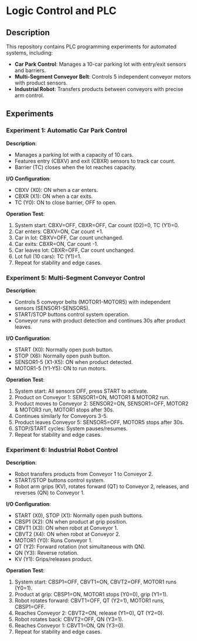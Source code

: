 # Logic Control and PLC

## Description
This repository contains PLC programming experiments for automated systems, including:
- **Car Park Control**: Manages a 10-car parking lot with entry/exit sensors and barriers.
- **Multi-Segment Conveyor Belt**: Controls 5 independent conveyor motors with product sensors.
- **Industrial Robot**: Transfers products between conveyors with precise arm control.

## Experiments

### Experiment 1: Automatic Car Park Control
**Description**: 
- Manages a parking lot with a capacity of 10 cars.
- Features entry (CBXV) and exit (CBXR) sensors to track car count.
- Barrier (TC) closes when the lot reaches capacity.

**I/O Configuration**:
- CBXV (X0): ON when a car enters.
- CBXR (X1): ON when a car exits.
- TC (Y0): ON to close barrier, OFF to open.

**Operation Test**:
1. System start: CBXV=OFF, CBXR=OFF, Car count (D2)=0, TC (Y1)=0.
2. Car enters: CBXV=ON, Car count +1.
3. Car in lot: CBXV=OFF, Car count unchanged.
4. Car exits: CBXR=ON, Car count -1.
5. Car leaves lot: CBXR=OFF, Car count unchanged.
6. Lot full (10 cars): TC (Y1)=1.
7. Repeat for stability and edge cases.

### Experiment 5: Multi-Segment Conveyor Control
**Description**:
- Controls 5 conveyor belts (MOTOR1-MOTOR5) with independent sensors (SENSOR1-SENSOR5).
- START/STOP buttons control system operation.
- Conveyor runs with product detection and continues 30s after product leaves.

**I/O Configuration**:
- START (X0): Normally open push button.
- STOP (X6): Normally open push button.
- SENSOR1-5 (X1-X5): ON when product detected.
- MOTOR1-5 (Y1-Y5): ON to run motors.

**Operation Test**:
1. System start: All sensors OFF, press START to activate.
2. Product on Conveyor 1: SENSOR1=ON, MOTOR1 & MOTOR2 run.
3. Product moves to Conveyor 2: SENSOR2=ON, SENSOR1=OFF, MOTOR2 & MOTOR3 run, MOTOR1 stops after 30s.
4. Continues similarly for Conveyors 3-5.
5. Product leaves Conveyor 5: SENSOR5=OFF, MOTOR5 stops after 30s.
6. STOP/START cycles: System pauses/resumes.
7. Repeat for stability and edge cases.

### Experiment 6: Industrial Robot Control
**Description**:
- Robot transfers products from Conveyor 1 to Conveyor 2.
- START/STOP buttons control system.
- Robot arm grips (KV), rotates forward (QT) to Conveyor 2, releases, and reverses (QN) to Conveyor 1.

**I/O Configuration**:
- START (X0), STOP (X1): Normally open push buttons.
- CBSP1 (X2): ON when product at grip position.
- CBVT1 (X3): ON when robot at Conveyor 1.
- CBVT2 (X4): ON when robot at Conveyor 2.
- MOTOR1 (Y0): Runs Conveyor 1.
- QT (Y2): Forward rotation (not simultaneous with QN).
- QN (Y3): Reverse rotation.
- KV (Y1): Grips/releases product.

**Operation Test**:
1. System start: CBSP1=OFF, CBVT1=ON, CBVT2=OFF, MOTOR1 runs (Y0=1).
2. Product at grip: CBSP1=ON, MOTOR1 stops (Y0=0), grip (Y1=1).
3. Robot rotates forward: CBVT1=OFF, QT (Y2=1), MOTOR1 runs, CBSP1=OFF.
4. Reaches Conveyor 2: CBVT2=ON, release (Y1=0), QT (Y2=0).
5. Robot rotates back: CBVT2=OFF, QN (Y3=1).
6. Reaches Conveyor 1: CBVT1=ON, QN (Y3=0).
7. Repeat for stability and edge cases.
